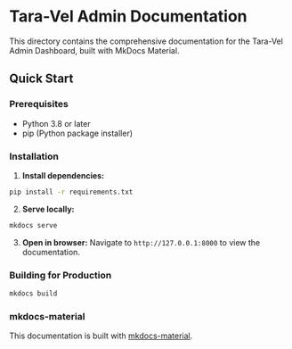 # Tara-Vel Admin Documentation

This directory contains the comprehensive documentation for the Tara-Vel Admin Dashboard, built with MkDocs Material.

## Quick Start

### Prerequisites

- Python 3.8 or later
- pip (Python package installer)

### Installation

1. **Install dependencies:**
```bash
pip install -r requirements.txt
```

2. **Serve locally:**
```bash
mkdocs serve
```

3. **Open in browser:**
Navigate to `http://127.0.0.1:8000` to view the documentation.

### Building for Production

```bash
mkdocs build
```
### mkdocs-material
This documentation is built with [mkdocs-material](https://squidfunk.github.io/mkdocs-material/).